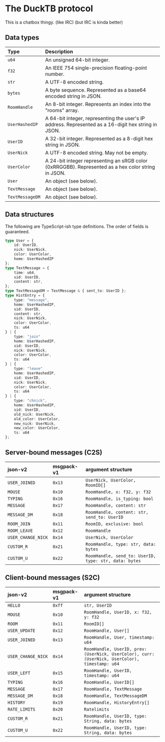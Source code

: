 # The DuckTB protocol
This is a chatbox thingy. (like IRC) (but IRC is kinda better)

<!-- TODO: make this better? -->

## Data types
| Type            | Description |
|:--------------- |:----------- |
| `u64`           | An unsigned 64-bit integer. |
| `f32`           | An IEEE 754 single-precision floating-point number. |
| `str`           | A UTF-8 encoded string. |
| `bytes`         | A byte sequence. Represented as a base64 encoded string in JSON. |
| `RoomHandle`    | An 8-bit integer. Represents an index into the "rooms" array. |
| `UserHashedIP`  | A 64-bit integer, representing the user's IP address. Represented as a 16-digit hex string in JSON. |
| `UserID`        | A 32-bit integer. Represented as a 8-digit hex string in JSON. |
| `UserNick`      | A UTF-8 encoded string. May not be empty. |
| `UserColor`     | A 24-bit integer representing an sRGB color (0xRRGGBB). Represented as a hex color string in JSON. |
| `User`          | An object (see below). |
| `TextMessage`   | An object (see below). |
| `TextMessageDM` | An object (see below). |

## Data structures
The following are TypeScript-ish type definitions. The order of fields is guaranteed.
```ts
type User = {
	id: UserID,
	nick: UserNick,
	color: UserColor,
	home: UserHashedIP
};
type TextMessage = {
	time: u64,
	sid: UserID,
	content: str,
};
type TextMessageDM = TextMessage & { sent_to: UserID };
type HistEntry = {
	type: "message",
	home: UserHashedIP,
	sid: UserID,
	content: str,
	nick: UserNick,
	color: UserColor,
	ts: u64
} | {
	type: "join"
	home: UserHashedIP,
	sid: UserID,
	nick: UserNick,
	color: UserColor,
	ts: u64
} | {
	type: "leave"
	home: UserHashedIP,
	sid: UserID,
	nick: UserNick,
	color: UserColor,
	ts: u64
} | {
	type: "chnick",
	home: UserHashedIP,
	sid: UserID,
	old_nick: UserNick,
	old_color: UserColor,
	new_nick: UserNick,
	new_color: UserColor,
	ts: u64
};
```


## Server-bound messages (C2S)
| json-v2            | msgpack-v1 | argument structure |
|:------------------ |:---------- |:------------------ |
| `USER_JOINED`      | `0x13` | `UserNick, UserColor, RoomID[]` |
| `MOUSE`            | `0x10` | `RoomHandle, x: f32, y: f32` |
| `TYPING`           | `0x16` | `RoomHandle, is_typing: bool` |
| `MESSAGE`          | `0x17` | `RoomHandle, content: str` |
| `MESSAGE_DM`       | `0x18` | `RoomHandle, content: str, send_to: UserID` |
| `ROOM_JOIN`        | `0x11` | `RoomID, exclusive: bool` |
| `ROOM_LEAVE`       | `0x12` | `RoomHandle` |
| `USER_CHANGE_NICK` | `0x14` | `UserNick, UserColor` |
| `CUSTOM_R`         | `0x21` | `RoomHandle, type: str, data: bytes` |
| `CUSTOM_U`         | `0x22` | `RoomHandle, send_to: UserID, type: str, data: bytes` |

## Client-bound messages (S2C)
| json-v2            | msgpack-v1 | argument structure |
|:------------------ |:---------- |:------------------ |
| `HELLO`            | `0xff` | `str, UserID` |
| `MOUSE`            | `0x10` | `RoomHandle, UserID, x: f32, y: f32` |
| `ROOM`             | `0x11` | `RoomID[]` |
| `USER_UPDATE`      | `0x12` | `RoomHandle, User[]` |
| `USER_JOINED`      | `0x13` | `RoomHandle, User, timestamp: u64` |
| `USER_CHANGE_NICK` | `0x14` | `RoomHandle, UserID, prev: (UserNick, UserColor), curr: (UserNick, UserColor), timestamp: u64` |
| `USER_LEFT`        | `0x15` | `RoomHandle, UserID, timestamp: u64` |
| `TYPING`           | `0x16` | `RoomHandle, UserID[]` |
| `MESSAGE`          | `0x17` | `RoomHandle, TextMessage` |
| `MESSAGE_DM`       | `0x18` | `RoomHandle, TextMessageDM` |
| `HISTORY`          | `0x19` | `RoomHandle, HistoryEntry[]` |
| `RATE_LIMITS`      | `0x20` | `Ratelimits` |
| `CUSTOM_R`         | `0x21` | `RoomHandle, UserID, type: String, data: bytes` |
| `CUSTOM_U`         | `0x22` | `RoomHandle, UserID, type: String, data: bytes` |

